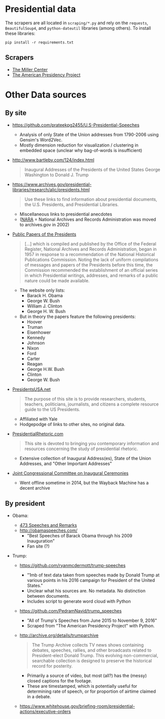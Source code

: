 # Presidential data

The scrapers are all located in `scraping/*.py` and rely on the `requests`, `BeautifulSoup4`, and `python-dateutil` libraries (among others). To install these libraries:

    pip install -r requirements.txt


## Scrapers

* [The Miller Center](scraping/millercenter.md)
* [The American Presidency Project](scraping/tapp.md)


# Other Data sources

## By site

* https://github.com/prateekpg2455/U.S-Presidential-Speeches
  - Analysis of only State of the Union addresses from 1790-2006 using Gensim's Word2Vec.
  - Mostly dimension reduction for visualization / clustering in embedded space (unclear why bag-of-words is insufficient)

* <http://www.bartleby.com/124/index.html>

  > Inaugural Addresses of the Presidents of the United States
  > George Washington to Donald J. Trump

* <https://www.archives.gov/presidential-libraries/research/alic/presidents.html>

  > Use these links to find information about presidential documents, the U.S. Presidents, and Presidential Libraries.
  - Miscellaneous links to presidential anecdotes
  - ([NARA](http://nara.gov/) = National Archives and Records Administration was moved to archives.gov in 2002)

* [Public Papers of the Presidents](https://www.gpo.gov/fdsys/browse/collection.action?collectionCode=PPP)

  > [...] which is compiled and published by the Office of the Federal Register, National Archives and Records Administration, began in 1957 in response to a recommendation of the National Historical Publications Commission. Noting the lack of uniform compilations of messages and papers of the Presidents before this time, the Commission recommended the establishment of an official series in which Presidential writings, addresses, and remarks of a public nature could be made available.
  - The website only lists:
    + Barack H. Obama
    + George W. Bush
    + William J. Clinton
    + George H. W. Bush
  - But in theory the papers feature the following presidents:
    + Hoover
    + Truman
    + Eisenhower
    + Kennedy
    + Johnson
    + Nixon
    + Ford
    + Carter
    + Reagan
    + George H.W. Bush
    + Clinton
    + George W. Bush

* [PresidentsUSA.net](http://www.presidentsusa.net/speeches.html)

  > The purpose of this site is to provide researchers, students, teachers, politicians, journalists, and citizens a complete resource guide to the US Presidents.
  - Affiliated with Yale
  - Hodgepodge of links to other sites, no original data.

* [PresidentialRhetoric.com](http://www.presidentialrhetoric.com/index.html)

  > This site is devoted to bringing you contemporary information and resources concerning the study of presidential rhetoric.
  - Extensive collection of Inaugural Address(es), State of the Union Addresses, and "Other Important Addresses"

* [Joint Congressional Committee on Inaugural Ceremonies](https://web.archive.org/web/20141104100712/http://www.inaugural.senate.gov/)
  - Went offline sometime in 2014, but the Wayback Machine has a decent archive


## By president

* Obama:
  - [473 Speeches and Remarks](https://obamawhitehouse.archives.gov/briefing-room/speeches-and-remarks)
  - <http://obamaspeeches.com/>
    + "Best Speeches of Barack Obama through his 2009 Inauguration"
    + Fan site (?)

* Trump:
  - <https://github.com/ryanmcdermott/trump-speeches>
    + "1mb of text data taken from speeches made by Donald Trump at various points in his 2016 campaign for President of the United States."
    + Unclear what his sources are. No metadata. No distinction between documents.
    + Includes script to generate word cloud with Python
  - <https://github.com/PedramNavid/trump_speeches>
    + "All of Trump's Speeches from June 2015 to November 9, 2016"
    + Scraped from "The American Presidency Project" with Python.
  - <http://archive.org/details/trumparchive>

    > The Trump Archive collects TV news shows containing debates, speeches, rallies, and other broadcasts related to President-elect Donald Trump. This evolving non-commercial, searchable collection is designed to preserve the historical record for posterity.
    + Primarily a source of video, but most (all?) has the (messy) closed captions for the footage.
    + These are timestamped, which is potentially useful for determining rate of speech, or for proportion of airtime claimed in a debate.
  - <https://www.whitehouse.gov/briefing-room/presidential-actions/executive-orders>
